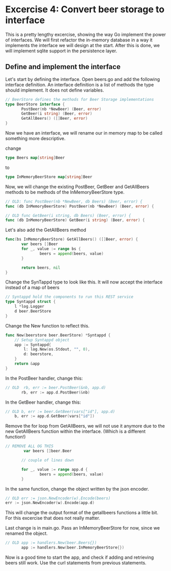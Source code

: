 # Excercise 4: Convert beer storage to interface

This is a pretty lengthy excercise, showing the way Go implement the power of interfaces. We will first refactor the in-memory database in a way it implements the interface we will design at the start. After this is done, we will implement sqlite support in the persistence layer.

## Define and implement the interface

Let's start by defining the interface. Open beers.go and add the following interface definition. An interface definition is a list of methods the type should implement. It does not define variables.

```go
// BeerStore defines the methods for Beer Storage implementations
type BeerStore interface {
       PostBeer(nb *NewBeer) (Beer, error)
       GetBeer(i string) (Beer, error)
       GetAllBeers() ([]Beer, error)
}
```

Now we have an interface, we will rename our in memory map to be called something more descriptive.

change

```go
type Beers map[string]Beer
```

to

```go
type InMemoryBeerStore map[string]Beer
```

Now, we will change the existing PostBeer, GetBeer and GetAllBeers methods to be methods of the InMemoryBeerStore type.

```go
// OLD: func PostBeer(nb *NewBeer, db Beers) (Beer, error) {
func (db InMemoryBeerStore) PostBeer(nb *NewBeer) (Beer, error) {
```

```go
// OLD func GetBeer(i string, db Beers) (Beer, error) {
func (db InMemoryBeerStore) GetBeer(i string) (Beer, error) {
```

Let's also add the GetAllBeers method

```go
func(bs InMemoryBeerStore) GetAllBeers() ([]Beer, error) {
       var beers []Beer
       for _, value := range bs {
               beers = append(beers, value)
       }

       return beers, nil
}
```

Change the SynTappd type to look like this. It will now accept the interface instead of a map of beers

```go
// Syntappd hold the components to run this REST service
type Syntappd struct {
    l *log.Logger
    d beer.BeerStore
}
```

Change the New function to reflect this.

```go
func New(beerstore beer.BeerStore) *Syntappd {
    // Setup Syntappd object
    app := Syntappd{
        l: log.New(os.Stdout, "", 0),
        d: beerstore,
    }
    return &app
}
```

In the PostBeer handler, change this:

```go
// OLD  rb, err := beer.PostBeer(&nb, app.d)
       rb, err := app.d.PostBeer(&nb)
```

In the GetBeer handler, change this:

```go
// OLD b, err := beer.GetBeer(vars["id"], app.d)
    b, err := app.d.GetBeer(vars["id"])
``` 

Remove the for loop from GetAllBeers, we will not use it anymore due to the new GetAllBeers function within the interface. (Which is a different function!)

```go
// REMOVE ALL OG THIS
        var beers []beer.Beer

       // couple of lines down

       for _, value := range app.d {
               beers = append(beers, value)
       }
```

In the same function, change the object written by the json encoder.

```go
// OLD err := json.NewEncoder(w).Encode(beers)
err := json.NewEncoder(w).Encode(app.d)
```

This will change the output format of the getallbeers functions a little bit. For this excercise that does not really matter.

Last change is in main.go. Pass an InMemoryBeerStore for now, since we renamed the object.

```go
// OLD app := handlers.New(beer.Beers{})
       app := handlers.New(beer.InMemoryBeerStore{})
```

Now is a good time to start the app, and check if adding and retrieving beers still work. Use the curl statements from previous statements.
